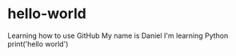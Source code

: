 # hello-world
Learning how to use GitHub
My name is Daniel
I'm learning Python
print('hello world')
